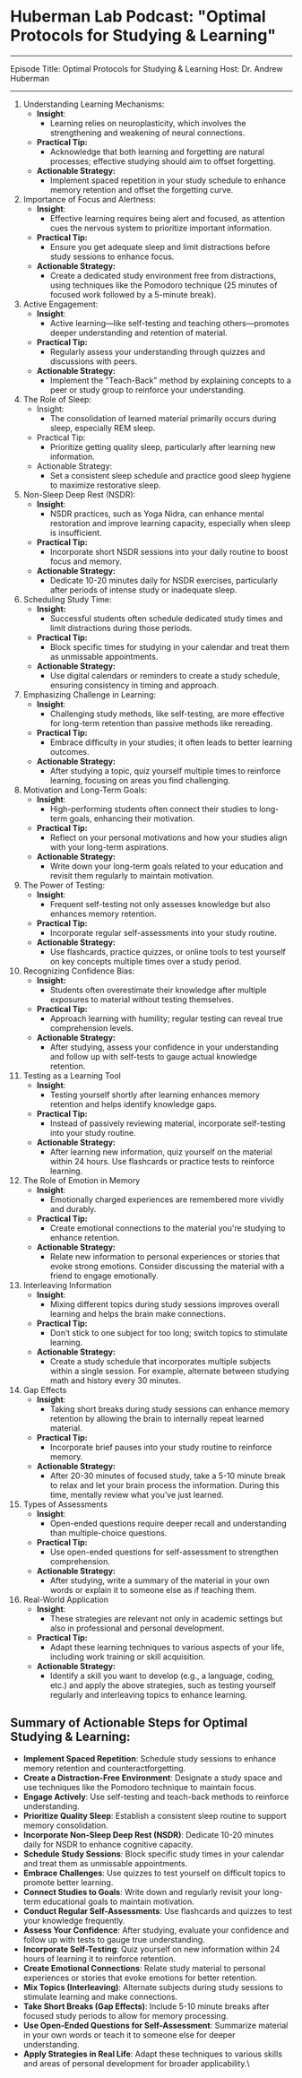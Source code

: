 # Huberman Lab Podcast: "Optimal Protocols for Studying & Learning"

---

Episode Title: Optimal Protocols for Studying & Learning
Host: Dr. Andrew Huberman

---

1. Understanding Learning Mechanisms:
	- **Insight**: 
		- Learning relies on neuroplasticity, which involves the strengthening and weakening of neural connections.
	- **Practical Tip:**
		- Acknowledge that both learning and forgetting are natural processes; effective studying should aim to offset forgetting.
	- **Actionable Strategy:** 
		- Implement spaced repetition in your study schedule to enhance memory retention and offset the forgetting curve.
2. Importance of Focus and Alertness:
	- **Insight**: 
		- Effective learning requires being alert and focused, as attention cues the nervous system to prioritize important information.
	- **Practical Tip:** 
		- Ensure you get adequate sleep and limit distractions before study sessions to enhance focus.
	- **Actionable Strategy:** 
		- Create a dedicated study environment free from distractions, using techniques like the Pomodoro technique (25 minutes of focused work followed by a 5-minute break).
2. Active Engagement:
	- **Insight**: 
		- Active learning—like self-testing and teaching others—promotes deeper understanding and retention of material.
	- **Practical Tip:** 
		- Regularly assess your understanding through quizzes and discussions with peers.
	- **Actionable Strategy:** 
		- Implement the "Teach-Back" method by explaining concepts to a peer or study group to reinforce your understanding.
3. The Role of Sleep:
	- Insight: 
		- The consolidation of learned material primarily occurs during sleep, especially REM sleep.
	- Practical Tip: 
		- Prioritize getting quality sleep, particularly after learning new information.
	- Actionable Strategy:
		- Set a consistent sleep schedule and practice good sleep hygiene to maximize restorative sleep.
4. Non-Sleep Deep Rest (NSDR):
	- **Insight**: 
		- NSDR practices, such as Yoga Nidra, can enhance mental restoration and improve learning capacity, especially when sleep is insufficient.
	- **Practical Tip:** 
		- Incorporate short NSDR sessions into your daily routine to boost focus and memory.
	- **Actionable Strategy:** 
		- Dedicate 10-20 minutes daily for NSDR exercises, particularly after periods of intense study or inadequate sleep.
5. Scheduling Study Time:
	- **Insight:** 
		- Successful students often schedule dedicated study times and limit distractions during those periods.
	- **Practical Tip:** 
		- Block specific times for studying in your calendar and treat them as unmissable appointments.
	- **Actionable Strategy:** 
		- Use digital calendars or reminders to create a study schedule, ensuring consistency in timing and approach.
6. Emphasizing Challenge in Learning:
	- **Insight**: 
		- Challenging study methods, like self-testing, are more effective for long-term retention than passive methods like rereading.
	- **Practical Tip:** 
		- Embrace difficulty in your studies; it often leads to better learning outcomes.
	- **Actionable Strategy:** 
		- After studying a topic, quiz yourself multiple times to reinforce learning, focusing on areas you find challenging.
7. Motivation and Long-Term Goals:
	- **Insight**: 
		- High-performing students often connect their studies to long-term goals, enhancing their motivation.
	- **Practical Tip:** 
		- Reflect on your personal motivations and how your studies align with your long-term aspirations.
	- **Actionable Strategy:** 
		- Write down your long-term goals related to your education and revisit them regularly to maintain motivation.
8. The Power of Testing:
	- **Insight**: 
		- Frequent self-testing not only assesses knowledge but also enhances memory retention.
	- **Practical Tip:** 
		- Incorporate regular self-assessments into your study routine.
	- **Actionable Strategy:** 
		- Use flashcards, practice quizzes, or online tools to test yourself on key concepts multiple times over a study period.
9. Recognizing Confidence Bias:
	- **Insight:** 
		- Students often overestimate their knowledge after multiple exposures to material without testing themselves.
	- **Practical Tip:** 
		- Approach learning with humility; regular testing can reveal true comprehension levels.
	- **Actionable Strategy:** 
		- After studying, assess your confidence in your understanding and follow up with self-tests to gauge actual knowledge retention.
10. Testing as a Learning Tool
	- **Insight**: 
		- Testing yourself shortly after learning enhances memory retention and helps identify knowledge gaps.
	- **Practical Tip:** 
		- Instead of passively reviewing material, incorporate self-testing into your study routine.
	- **Actionable Strategy:** 
		- After learning new information, quiz yourself on the material within 24 hours. Use flashcards or practice tests to reinforce learning.
11. The Role of Emotion in Memory
	- **Insight**: 
		- Emotionally charged experiences are remembered more vividly and durably.
	- **Practical Tip:** 
		- Create emotional connections to the material you're studying to enhance retention.
	- **Actionable Strategy:** 
		- Relate new information to personal experiences or stories that evoke strong emotions. Consider discussing the material with a friend to engage emotionally.
12. Interleaving Information
	- **Insight**: 
		- Mixing different topics during study sessions improves overall learning and helps the brain make connections.
	- **Practical Tip:** 
		- Don’t stick to one subject for too long; switch topics to stimulate learning.
	- **Actionable Strategy:** 
		- Create a study schedule that incorporates multiple subjects within a single session. For example, alternate between studying math and history every 30 minutes.
13. Gap Effects
	- **Insight**: 
		- Taking short breaks during study sessions can enhance memory retention by allowing the brain to internally repeat learned material.
	- **Practical Tip:** 
		- Incorporate brief pauses into your study routine to reinforce memory.
	- **Actionable Strategy:** 
		- After 20-30 minutes of focused study, take a 5-10 minute break to relax and let your brain process the information. During this time, mentally review what you’ve just learned.
14. Types of Assessments
	- **Insight**: 
		- Open-ended questions require deeper recall and understanding than multiple-choice questions.
	- **Practical Tip:** 
		- Use open-ended questions for self-assessment to strengthen comprehension.
	- **Actionable Strategy:** 
		- After studying, write a summary of the material in your own words or explain it to someone else as if teaching them.
15. Real-World Application
	- **Insight**: 
		- These strategies are relevant not only in academic settings but also in professional and personal development.
	- **Practical Tip:** 
		- Adapt these learning techniques to various aspects of your life, including work training or skill acquisition.
	- **Actionable Strategy:** 
		- Identify a skill you want to develop (e.g., a language, coding, etc.) and apply the above strategies, such as testing yourself regularly and interleaving topics to enhance learning.


## Summary of Actionable Steps for Optimal Studying & Learning:

- **Implement Spaced Repetition**: Schedule study sessions to enhance memory retention and counteractforgetting.
- **Create a Distraction-Free Environment**: Designate a study space and use techniques like the Pomodoro technique to maintain focus.
- **Engage Actively**: Use self-testing and teach-back methods to reinforce understanding.
- **Prioritize Quality Sleep**: Establish a consistent sleep routine to support memory consolidation.
- **Incorporate Non-Sleep Deep Rest (NSDR)**: Dedicate 10-20 minutes daily for NSDR to enhance cognitive capacity.
- **Schedule Study Sessions**: Block specific study times in your calendar and treat them as unmissable appointments.
- **Embrace Challenges**: Use quizzes to test yourself on difficult topics to promote better learning.
- **Connect Studies to Goals**: Write down and regularly revisit your long-term educational goals to maintain motivation.
- **Conduct Regular Self-Assessments**: Use flashcards and quizzes to test your knowledge frequently.
- **Assess Your Confidence**: After studying, evaluate your confidence and follow up with tests to gauge true understanding.
- **Incorporate Self-Testing**: Quiz yourself on new information within 24 hours of learning it to reinforce retention.
- **Create Emotional Connections**: Relate study material to personal experiences or stories that evoke emotions for better retention.
- **Mix Topics (Interleaving)**: Alternate subjects during study sessions to stimulate learning and make connections.
- **Take Short Breaks (Gap Effects)**: Include 5-10 minute breaks after focused study periods to allow for memory processing.
- **Use Open-Ended Questions for Self-Assessment**: Summarize material in your own words or teach it to someone else for deeper understanding.
- **Apply Strategies in Real Life**: Adapt these techniques to various skills and areas of personal development for broader applicability.\

